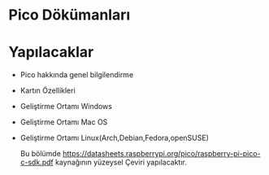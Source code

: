 # Pico Dökümanları
# Yapılacaklar
- Pico hakkında genel bilgilendirme
- Kartın Özellikleri
- Geliştirme Ortamı Windows
- Geliştirme Ortamı Mac OS
- Geliştirme Ortamı Linux(Arch,Debian,Fedora,openSUSE)
 
  Bu bölümde https://datasheets.raspberrypi.org/pico/raspberry-pi-pico-c-sdk.pdf kaynağının yüzeysel
  Çeviri yapılacaktır.

